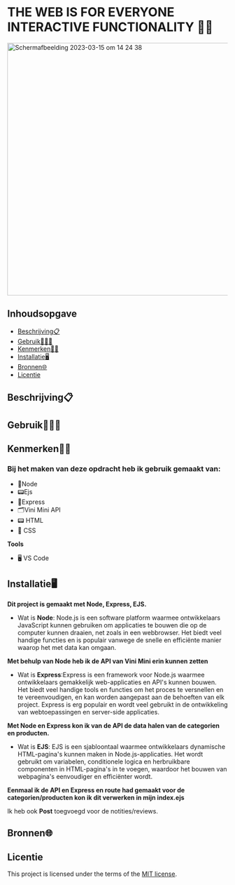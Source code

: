  # **THE WEB IS FOR EVERYONE INTERACTIVE FUNCTIONALITY 🥚🥜**

<img width="576" alt="Schermafbeelding 2023-03-15 om 14 24 38" src="https://user-images.githubusercontent.com/112856019/225322066-1bba6075-7eb0-46a2-a834-871628b38924.png">

## Inhoudsopgave

  * [Beschrijving📋](#beschrijving)
  * [Gebruik👩🏽‍💻](#gebruik)
  * [Kenmerken🧗‍♀️](#kenmerken)
  * [Installatie🖥️](#installatie)
  * [Bronnen🌐](#bronnen)
  * [Licentie](#licentie)

## Beschrijving📋


## Gebruik👩🏽‍💻

## Kenmerken🧗‍♀️

### Bij het maken van deze opdracht heb ik gebruik gemaakt van:
* 🔌Node
* 📟Ejs
* 📡Express
* 🗂Vini Mini API
* 📟 HTML
* 🎨 CSS


**Tools**
* 🖥️ VS Code


## Installatie🖥️
**Dit project is gemaakt met Node, Express, EJS.**

* Wat is **Node**: Node.js is een software platform waarmee ontwikkelaars JavaScript kunnen gebruiken om applicaties te bouwen die op de computer kunnen draaien, net zoals in een webbrowser. Het biedt veel handige functies en is populair vanwege de snelle en efficiënte manier waarop het met data kan omgaan.

**Met behulp van Node heb ik de API van Vini Mini erin kunnen zetten**

* Wat is **Express**:Express is een framework voor Node.js waarmee ontwikkelaars gemakkelijk web-applicaties en API's kunnen bouwen. Het biedt veel handige tools en functies om het proces te versnellen en te vereenvoudigen, en kan worden aangepast aan de behoeften van elk project. Express is erg populair en wordt veel gebruikt in de ontwikkeling van webtoepassingen en server-side applicaties.

**Met Node en Express kon ik van de API de data halen van de categorien en producten.**

* Wat is **EJS**: EJS is een sjabloontaal waarmee ontwikkelaars dynamische HTML-pagina's kunnen maken in Node.js-applicaties. Het wordt gebruikt om variabelen, conditionele logica en herbruikbare componenten in HTML-pagina's in te voegen, waardoor het bouwen van webpagina's eenvoudiger en efficiënter wordt.

**Eenmaal ik de API en Express en route had gemaakt voor de categorien/producten kon ik dit verwerken in mijn index.ejs**

Ik heb ook **Post** toegvoegd voor de notities/reviews.
## Bronnen🌐

## Licentie

This project is licensed under the terms of the [MIT license](./LICENSE).
